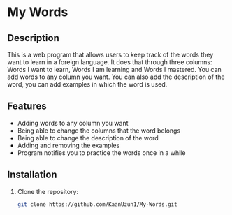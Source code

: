 # My Words


## Description
This is a web program that allows users to keep track of the words they want to learn in a foreign language. It does that through three columns: Words I want to learn, Words I am learning and Words I mastered. You can add words to any column you want. You can also add the description of the word, you can add examples in which the word is used.

## Features
- Adding words to any column you want
- Being able to change the columns that the word belongs
- Being able to change the description of the word
- Adding and removing the examples
- Program notifies you to practice the words once in a while

## Installation
1. Clone the repository:
   ```bash
   git clone https://github.com/KaanUzun1/My-Words.git
